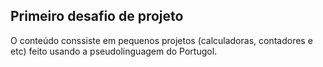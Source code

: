## Primeiro desafio de projeto
O conteúdo conssiste em pequenos projetos (calculadoras, contadores e etc) feito usando a pseudolinguagem do Portugol.

